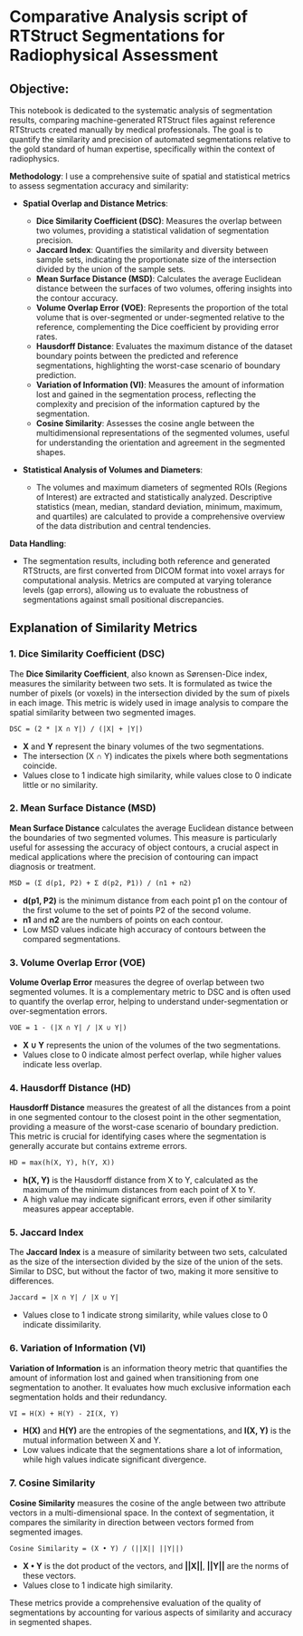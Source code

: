# Comparative Analysis script of RTStruct Segmentations for Radiophysical Assessment

## Objective:
This notebook is dedicated to the systematic analysis of segmentation results, comparing machine-generated RTStruct files against reference RTStructs created manually by medical professionals. The goal is to quantify the similarity and precision of automated segmentations relative to the gold standard of human expertise, specifically within the context of radiophysics.


**Methodology**:
I use a comprehensive suite of spatial and statistical metrics to assess segmentation accuracy and similarity:

- **Spatial Overlap and Distance Metrics**:
  - **Dice Similarity Coefficient (DSC)**: Measures the overlap between two volumes, providing a statistical validation of segmentation precision.
  - **Jaccard Index**: Quantifies the similarity and diversity between sample sets, indicating the proportionate size of the intersection divided by the union of the sample sets.
  - **Mean Surface Distance (MSD)**: Calculates the average Euclidean distance between the surfaces of two volumes, offering insights into the contour accuracy.
  - **Volume Overlap Error (VOE)**: Represents the proportion of the total volume that is over-segmented or under-segmented relative to the reference, complementing the Dice coefficient by providing error rates.
  - **Hausdorff Distance**: Evaluates the maximum distance of the dataset boundary points between the predicted and reference segmentations, highlighting the worst-case scenario of boundary prediction.
  - **Variation of Information (VI)**: Measures the amount of information lost and gained in the segmentation process, reflecting the complexity and precision of the information captured by the segmentation.
  - **Cosine Similarity**: Assesses the cosine angle between the multidimensional representations of the segmented volumes, useful for understanding the orientation and agreement in the segmented shapes.

- **Statistical Analysis of Volumes and Diameters**:
  - The volumes and maximum diameters of segmented ROIs (Regions of Interest) are extracted and statistically analyzed. Descriptive statistics (mean, median, standard deviation, minimum, maximum, and quartiles) are calculated to provide a comprehensive overview of the data distribution and central tendencies.

**Data Handling**:
- The segmentation results, including both reference and generated RTStructs, are first converted from DICOM format into voxel arrays for computational analysis. Metrics are computed at varying tolerance levels (gap errors), allowing us to evaluate the robustness of segmentations against small positional discrepancies.


## Explanation of Similarity Metrics

### 1. **Dice Similarity Coefficient (DSC)**
The **Dice Similarity Coefficient**, also known as Sørensen-Dice index, measures the similarity between two sets. It is formulated as twice the number of pixels (or voxels) in the intersection divided by the sum of pixels in each image. This metric is widely used in image analysis to compare the spatial similarity between two segmented images.

```markdown
DSC = (2 * |X ∩ Y|) / (|X| + |Y|)
```
- **X** and **Y** represent the binary volumes of the two segmentations.
- The intersection (X ∩ Y) indicates the pixels where both segmentations coincide.
- Values close to 1 indicate high similarity, while values close to 0 indicate little or no similarity.

### 2. **Mean Surface Distance (MSD)**
**Mean Surface Distance** calculates the average Euclidean distance between the boundaries of two segmented volumes. This measure is particularly useful for assessing the accuracy of object contours, a crucial aspect in medical applications where the precision of contouring can impact diagnosis or treatment.

```markdown
MSD = (Σ d(p1, P2) + Σ d(p2, P1)) / (n1 + n2)
```
- **d(p1, P2)** is the minimum distance from each point p1 on the contour of the first volume to the set of points P2 of the second volume.
- **n1** and **n2** are the numbers of points on each contour.
- Low MSD values indicate high accuracy of contours between the compared segmentations.

### 3. **Volume Overlap Error (VOE)**
**Volume Overlap Error** measures the degree of overlap between two segmented volumes. It is a complementary metric to DSC and is often used to quantify the overlap error, helping to understand under-segmentation or over-segmentation errors.

```markdown
VOE = 1 - (|X ∩ Y| / |X ∪ Y|)
```
- **X ∪ Y** represents the union of the volumes of the two segmentations.
- Values close to 0 indicate almost perfect overlap, while higher values indicate less overlap.

### 4. **Hausdorff Distance (HD)**
**Hausdorff Distance** measures the greatest of all the distances from a point in one segmented contour to the closest point in the other segmentation, providing a measure of the worst-case scenario of boundary prediction. This metric is crucial for identifying cases where the segmentation is generally accurate but contains extreme errors.

```markdown
HD = max(h(X, Y), h(Y, X))
```
- **h(X, Y)** is the Hausdorff distance from X to Y, calculated as the maximum of the minimum distances from each point of X to Y.
- A high value may indicate significant errors, even if other similarity measures appear acceptable.

### 5. **Jaccard Index**
The **Jaccard Index** is a measure of similarity between two sets, calculated as the size of the intersection divided by the size of the union of the sets. Similar to DSC, but without the factor of two, making it more sensitive to differences.

```markdown
Jaccard = |X ∩ Y| / |X ∪ Y|
```
- Values close to 1 indicate strong similarity, while values close to 0 indicate dissimilarity.

### 6. **Variation of Information (VI)**
**Variation of Information** is an information theory metric that quantifies the amount of information lost and gained when transitioning from one segmentation to another. It evaluates how much exclusive information each segmentation holds and their redundancy.

```markdown
VI = H(X) + H(Y) - 2I(X, Y)
```
- **H(X)** and **H(Y)** are the entropies of the segmentations, and **I(X, Y)** is the mutual information between X and Y.
- Low values indicate that the segmentations share a lot of information, while high values indicate significant divergence.

### 7. **Cosine Similarity**
**Cosine Similarity** measures the cosine of the angle between two attribute vectors in a multi-dimensional space. In the context of segmentation, it compares the similarity in direction between vectors formed from segmented images.

```markdown
Cosine Similarity = (X • Y) / (||X|| ||Y||)
```
- **X • Y** is the dot product of the vectors, and **||X||**, **||Y||** are the norms of these vectors.
- Values close to 1 indicate high similarity.

These metrics provide a comprehensive evaluation of the quality of segmentations by accounting for various aspects of similarity and accuracy in segmented shapes.
